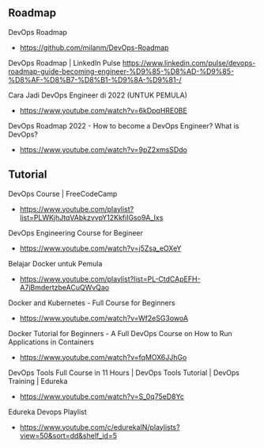 ## Roadmap

DevOps Roadmap
- https://github.com/milanm/DevOps-Roadmap

DevOps Roadmap | LinkedIn Pulse
https://www.linkedin.com/pulse/devops-roadmap-guide-becoming-engineer-%D9%85-%D8%AD-%D9%85-%D8%AF-%D8%B7-%D8%B1-%D9%8A-%D9%81-/

Cara Jadi DevOps Engineer di 2022 (UNTUK PEMULA)
- https://www.youtube.com/watch?v=6kDpqHRE0BE

DevOps Roadmap 2022 - How to become a DevOps Engineer? What is DevOps?
- https://www.youtube.com/watch?v=9pZ2xmsSDdo

## Tutorial

DevOps Course | FreeCodeCamp
- https://www.youtube.com/playlist?list=PLWKjhJtqVAbkzvvpY12KkfiIGso9A_Ixs

DevOps Engineering Course for Begineer
- https://www.youtube.com/watch?v=j5Zsa_eOXeY

Belajar Docker untuk Pemula
- https://www.youtube.com/playlist?list=PL-CtdCApEFH-A7jBmdertzbeACuQWvQao

Docker and Kubernetes - Full Course for Beginners
- https://www.youtube.com/watch?v=Wf2eSG3owoA

Docker Tutorial for Beginners - A Full DevOps Course on How to Run Applications in Containers
- https://www.youtube.com/watch?v=fqMOX6JJhGo

DevOps Tools Full Course in 11 Hours | DevOps Tools Tutorial | DevOps Training | Edureka
- https://www.youtube.com/watch?v=S_0q75eD8Yc

Edureka Devops Playlist
- https://www.youtube.com/c/edurekaIN/playlists?view=50&sort=dd&shelf_id=5

